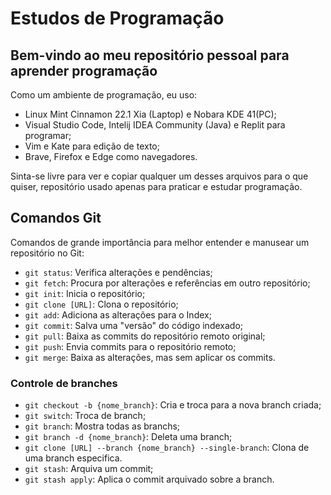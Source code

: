 # Estudos de Programação

## Bem-vindo ao meu repositório pessoal para aprender programação

Como um ambiente de programação, eu uso:

- Linux Mint Cinnamon 22.1 Xia (Laptop) e Nobara KDE 41(PC);
- Visual Studio Code, Intelij IDEA Community (Java) e Replit para programar;
- Vim e Kate para edição de texto;
- Brave, Firefox e Edge como navegadores.

Sinta-se livre para ver e copiar qualquer um desses arquivos para o que quiser, repositório usado apenas para praticar e estudar programação.

## Comandos Git

Comandos de grande importância para melhor entender e manusear um repositório no Git:

- `git status`: Verifica alterações e pendências;
- `git fetch`: Procura por alterações e referências em outro repositório;
- `git init`: Inicia o repositório;
- `git clone [URL]`: Clona o repositório;
- `git add`: Adiciona as alterações para o Index;
- `git commit`: Salva uma "versão" do código indexado;
- `git pull`: Baixa as commits do repositório remoto original;
- `git push`: Envia commits para o repositório remoto;
- `git merge`: Baixa as alterações, mas sem aplicar os commits.

### Controle de branches

- `git checkout -b {nome_branch}`: Cria e troca para a nova branch criada;
- `git switch`: Troca de branch;
- `git branch`: Mostra todas as branchs;
- `git branch -d {nome_branch}`: Deleta uma branch;
- `git clone [URL] --branch {nome_branch} --single-branch`: Clona de uma branch especifica.
- `git stash`: Arquiva um commit;
- `git stash apply`: Aplica o commit arquivado sobre a branch.
